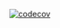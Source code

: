 [![codecov](https://codecov.io/gh/flux3dp/beam-studio-core/branch/master/graph/badge.svg)](https://codecov.io/gh/flux3dp/beam-studio-core)
